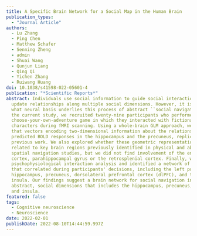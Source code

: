 ```yaml
---
title: A Specific Brain Network for a Social Map in the Human Brain
publication_types:
  - "Journal Article"
authors:
  - Lu Zhang
  - Ping Chen
  - Matthew Schafer
  - Senning Zheng
  - admin
  - Shuai Wang
  - Qunjun Liang
  - Qing Qi
  - Yichen Zhang
  - Ruiwang Huang
doi: 10.1038/s41598-022-05601-4
publication: "*Scientific Reports*"
abstract: Individuals use social information to guide social interactions and to
  update relationships along multiple social dimensions. However, it is unclear
  what neural basis underlies this process of abstract ``social navigation''. In
  the current study, we recruited twenty-nine participants who performed a
  choose-your-own-adventure game in which they interacted with fictional
  characters during fMRI scanning. Using a whole-brain GLM approach, we found
  that vectors encoding two-dimensional information about the relationships
  predicted BOLD responses in the hippocampus and the precuneus, replicating
  previous work. We also explored whether these geometric representations were
  related to key brain regions previously identified in physical and abstract
  spatial navigation studies, but we did not find involvement of the entorhinal
  cortex, parahippocampal gyrus or the retrosplenial cortex. Finally, we used
  psychophysiological interaction analysis and identified a network of regions
  that correlated during participants' decisions, including the left posterior
  hippocampus, precuneus, dorsolateral prefrontal cortex (dlPFC), and the
  insula. Our findings suggest a brain network for social navigation in multiple
  abstract, social dimensions that includes the hippocampus, precuneus, dlPFC,
  and insula.
featured: false
tags:
  - Cognitive neuroscience
  - Neuroscience
date: 2022-02-01
publishDate: 2022-08-10T14:44:59.997Z
---
```

